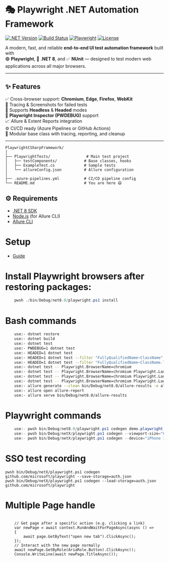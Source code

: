 # 🎭 Playwright .NET Automation Framework

[![.NET Version](https://img.shields.io/badge/.NET-8.0-blue.svg)](https://dotnet.microsoft.com/)
[![Build Status](https://img.shields.io/badge/build-passing-brightgreen.svg)]()
[![Playwright](https://img.shields.io/badge/Playwright-C%23-blueviolet)](https://playwright.dev/dotnet)
[![License](https://img.shields.io/badge/license-MIT-green.svg)](LICENSE)

A modern, fast, and reliable **end-to-end UI test automation framework** built with  
🟣 **Playwright**, 💙 **.NET 8**, and ✅ **NUnit** — designed to test modern web applications across all major browsers.

---

## ✨ Features

✅ Cross-browser support: **Chromium**, **Edge**, **Firefox**, **WebKit**  
📸 Tracing & Screenshots for failed tests  
🎯 Supports **Headless** & **Headed** modes  
🧪 **Playwright Inspector (PWDEBUG)** support  
📈 Allure & Extent Reports integration  
⚙️ CI/CD ready (Azure Pipelines or GitHub Actions)  
🧩 Modular base class with tracing, reporting, and cleanup

---


```
PlaywrightCSharpFramework/
│
├── PlaywrightTests/                # Main test project
│   ├── testComponents/            # Base classes, hooks
│   ├── ExampleTest.cs             # Sample tests
│   └── allureConfig.json          # Allure configuration
│
├── .azure-pipelines.yml           # CI/CD pipeline config
└── README.md                      # You are here 😄
```

## ⚙️ Requirements

- [.NET 8 SDK](https://dotnet.microsoft.com/en-us/download/dotnet/8.0)
- [Node.js](https://nodejs.org/) (for Allure CLI)
- [Allure CLI](https://docs.qameta.io/allure/#_installing_a_commandline)

# Setup
- [Guide](https://playwright.dev/dotnet/docs/intro)

# Install Playwright browsers after restoring packages:
```powershell
    pwsh ./bin/Debug/net8.0/playwright.ps1 install
```

# Bash commands
``` bash commands
    use:- dotnet restore
    use:- dotnet build
    use:- dotnet test
    use:- PWDEBUG=1 dotnet test
    use:- HEADED=1 dotnet test
    use:- HEADED=1 dotnet test --filter "FullyQualifiedName~ClassName"
    use:- HEADED=1 dotnet test --filter "FullyQualifiedName~ClassName.TestMethodName"
    use:- dotnet test -- Playwright.BrowserName=chromium
    use:- dotnet test -- Playwright.BrowserName=chromium Playwright.LaunchOptions.Channel=chromium
    use:- dotnet test -- Playwright.BrowserName=chromium Playwright.LaunchOptions.Channel=msedge
    use:- dotnet test -- Playwright.BrowserName=chromium Playwright.LaunchOptions.Headless=false Playwright.LaunchOptions.Channel=msedge
    use:- allure generate --clean bin/Debug/net8.0/allure-results -o allure-report
    use:- allure open allure-report
    use:- allure serve bin/Debug/net8.0/allure-results
```

# Playwright commands
```powershell commands to record test (url is optional)
    use:- pwsh bin/Debug/net8.0/playwright.ps1 codegen demo.playwright.dev/todomvc
    use:- pwsh bin/Debug/netX/playwright.ps1 codegen --viewport-size="800,600" playwright.dev
    use:- pwsh bin/Debug/netX/playwright.ps1 codegen --device="iPhone 13" playwright.dev
```

# SSO test recording
    pwsh bin/Debug/netX/playwright.ps1 codegen github.com/microsoft/playwright --save-storage=auth.json
    pwsh bin/Debug/netX/playwright.ps1 codegen --load-storage=auth.json github.com/microsoft/playwright


# Multiple Page handle
```Code (https://playwright.dev/dotnet/docs/pages)

    // Get page after a specific action (e.g. clicking a link)
    var newPage = await context.RunAndWaitForPageAsync(async () =>
    {
        await page.GetByText("open new tab").ClickAsync();
    });
    // Interact with the new page normally
    await newPage.GetByRole(AriaRole.Button).ClickAsync();
    Console.WriteLine(await newPage.TitleAsync());
```
# 
